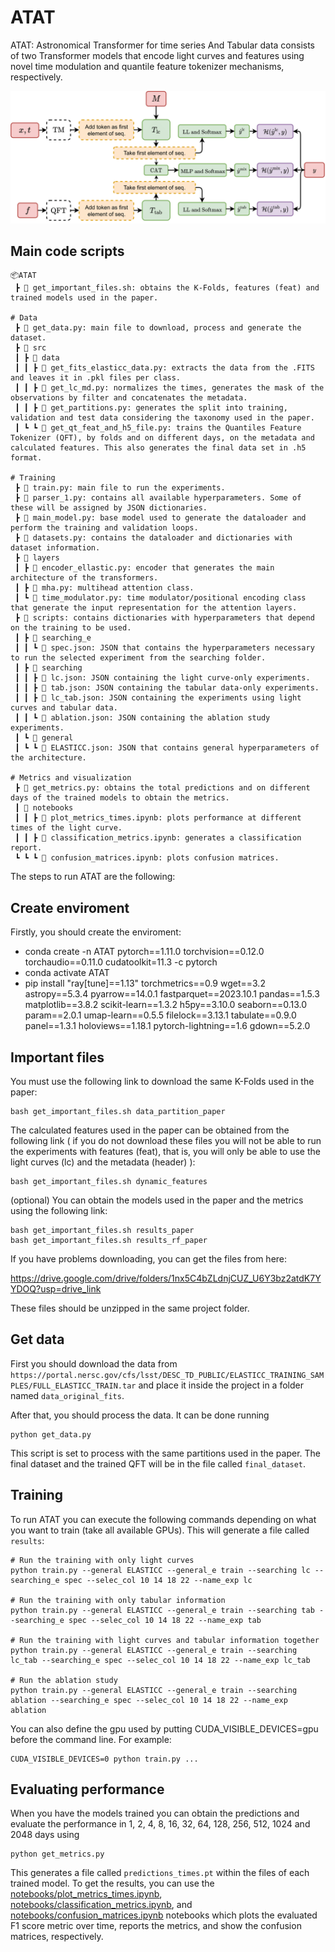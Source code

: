 # ATAT

ATAT: Astronomical Transformer for time series And Tabular data consists of two Transformer models that encode light curves and features using novel time modulation and quantile feature tokenizer mechanisms, respectively.

![Diagram of ATAT](images/ATAT.png)

## Main code scripts

```
📦ATAT
 ┣ 📜 get_important_files.sh: obtains the K-Folds, features (feat) and trained models used in the paper.

# Data
 ┣ 📜 get_data.py: main file to download, process and generate the dataset.
 ┣ 📂 src
 ┃ ┣ 📂 data 
 ┃ ┃ ┣ 📜 get_fits_elasticc_data.py: extracts the data from the .FITS and leaves it in .pkl files per class.
 ┃ ┃ ┣ 📜 get_lc_md.py: normalizes the times, generates the mask of the observations by filter and concatenates the metadata.
 ┃ ┃ ┣ 📜 get_partitions.py: generates the split into training, validation and test data considering the taxonomy used in the paper.
 ┃ ┗ ┗ 📜 get_qt_feat_and_h5_file.py: trains the Quantiles Feature Tokenizer (QFT), by folds and on different days, on the metadata and calculated features. This also generates the final data set in .h5 format.
 
# Training
 ┣ 📜 train.py: main file to run the experiments.
 ┣ 📜 parser_1.py: contains all available hyperparameters. Some of these will be assigned by JSON dictionaries.
 ┣ 📜 main_model.py: base model used to generate the dataloader and perform the training and validation loops.
 ┣ 📜 datasets.py: contains the dataloader and dictionaries with dataset information.
 ┣ 📂 layers
 ┃ ┣ 📜 encoder_ellastic.py: encoder that generates the main architecture of the transformers.
 ┃ ┣ 📜 mha.py: multihead attention class.
 ┃ ┗ 📜 time_modulator.py: time modulator/positional encoding class that generate the input representation for the attention layers.
 ┣ 📂 scripts: contains dictionaries with hyperparameters that depend on the training to be used.
 ┃ ┣ 📂 searching_e
 ┃ ┃ ┗ 📜 spec.json: JSON that contains the hyperparameters necessary to run the selected experiment from the searching folder.
 ┃ ┣ 📂 searching
 ┃ ┃ ┣ 📜 lc.json: JSON containing the light curve-only experiments.
 ┃ ┃ ┣ 📜 tab.json: JSON containing the tabular data-only experiments.
 ┃ ┃ ┣ 📜 lc_tab.json: JSON containing the experiments using light curves and tabular data.
 ┃ ┃ ┗ 📜 ablation.json: JSON containing the ablation study experiments.
 ┃ ┗ 📂 general
 ┃ ┗ ┗ 📜 ELASTICC.json: JSON that contains general hyperparameters of the architecture.

# Metrics and visualization
 ┣ 📜 get_metrics.py: obtains the total predictions and on different days of the trained models to obtain the metrics.
 ┃ 📂 notebooks
 ┃ ┃ ┣ 📜 plot_metrics_times.ipynb: plots performance at different times of the light curve.
 ┃ ┃ ┣ 📜 classification_metrics.ipynb: generates a classification report.
 ┗ ┗ ┗ 📜 confusion_matrices.ipynb: plots confusion matrices.
 ```

The steps to run ATAT are the following:

## Create enviroment

Firstly, you should create the enviroment:

- conda create -n ATAT pytorch==1.11.0 torchvision==0.12.0 torchaudio==0.11.0 cudatoolkit=11.3 -c pytorch
- conda activate ATAT
- pip install "ray[tune]==1.13" torchmetrics==0.9 wget==3.2 astropy==5.3.4 pyarrow==14.0.1 fastparquet==2023.10.1 pandas==1.5.3 matplotlib==3.8.2 scikit-learn==1.3.2 h5py==3.10.0 seaborn==0.13.0 param==2.0.1 umap-learn==0.5.5 filelock==3.13.1 tabulate==0.9.0 panel==1.3.1 holoviews==1.18.1 pytorch-lightning==1.6 gdown==5.2.0

## Important files

You must use the following link to download the same K-Folds used in the paper:

```
bash get_important_files.sh data_partition_paper
```

The calculated features used in the paper can be obtained from the following link ( if you do not download these files you will not be able to run the experiments with features (feat), that is, you will only be able to use the light curves (lc) and the metadata (header) ):

```
bash get_important_files.sh dynamic_features
```

(optional) You can obtain the models used in the paper and the metrics using the following link:

```
bash get_important_files.sh results_paper
bash get_important_files.sh results_rf_paper
```

If you have problems downloading, you can get the files from here:

https://drive.google.com/drive/folders/1nx5C4bZLdnjCUZ_U6Y3bz2atdK7YYDOQ?usp=drive_link

These files should be unzipped in the same project folder.

## Get data

First you should download the data from `https://portal.nersc.gov/cfs/lsst/DESC_TD_PUBLIC/ELASTICC_TRAINING_SAMPLES/FULL_ELASTICC_TRAIN.tar` and place it inside the project in a folder named `data_original_fits`.

After that, you should process the data. It can be done running

```
python get_data.py
```

This script is set to process with the same partitions used in the paper. The final dataset and the trained QFT will be in the file called `final_dataset`.

## Training

To run ATAT you can execute the following commands depending on what you want to train (take all available GPUs). This will generate a file called `results`:

```
# Run the training with only light curves
python train.py --general ELASTICC --general_e train --searching lc --searching_e spec --selec_col 10 14 18 22 --name_exp lc

# Run the training with only tabular information
python train.py --general ELASTICC --general_e train --searching tab --searching_e spec --selec_col 10 14 18 22 --name_exp tab

# Run the training with light curves and tabular information together
python train.py --general ELASTICC --general_e train --searching lc_tab --searching_e spec --selec_col 10 14 18 22 --name_exp lc_tab

# Run the ablation study
python train.py --general ELASTICC --general_e train --searching ablation --searching_e spec --selec_col 10 14 18 22 --name_exp ablation
```

You can also define the gpu used by putting CUDA_VISIBLE_DEVICES=gpu before the command line. For example: 

```
CUDA_VISIBLE_DEVICES=0 python train.py ...
```

## Evaluating performance

When you have the models trained you can obtain the predictions and evaluate the performance in 1, 2, 4, 8, 16, 32, 64, 128, 256, 512, 1024 and 2048 days using

```
python get_metrics.py
```

This generates a file called `predictions_times.pt` within the files of each trained model. To get the results, you can use the [notebooks/plot_metrics_times.ipynb](notebooks/plot_metrics_times.ipynb), [notebooks/classification_metrics.ipynb](notebooks/classification_metrics.ipynb), and [notebooks/confusion_matrices.ipynb](notebooks/confusion_matrices.ipynb) notebooks which plots the evaluated F1 score metric over time, reports the metrics, and show the confusion matrices, respectively.

